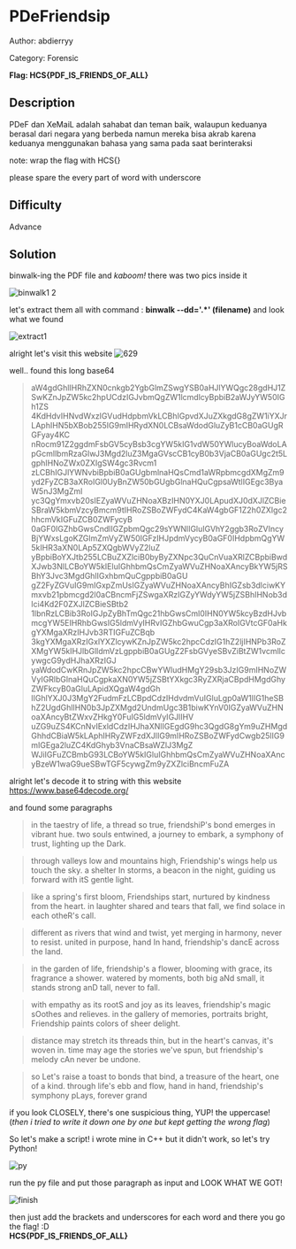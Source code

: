 # PDeFriendsip
Author: abdierryy  

Category: Forensic

**Flag: HCS{PDF_IS_FRIENDS_OF_ALL}**

## Description
PDeF dan XeMaiL adalah sahabat dan teman baik, walaupun keduanya berasal dari negara yang berbeda namun mereka bisa akrab karena keduanya menggunakan bahasa yang sama pada saat berinteraksi

note: wrap the flag with HCS{}

please spare the every part of word with underscore

## Difficulty
Advance

## Solution
binwalk-ing the PDF file and _kaboom!_ there was two pics inside it

![binwalk1 2](https://github.com/ZalfaNafila/HCS-writeup-2023/assets/92864261/a222e0d4-fcb3-4c29-b235-4142318fa8bf)

let's extract them all with command : **binwalk --dd='.*' (filename)** and look what we found

![extract1](https://github.com/ZalfaNafila/HCS-writeup-2023/assets/92864261/2bfa514d-9a71-4c64-a708-c6e79dcda562)

alright let's visit this website
![629](https://github.com/ZalfaNafila/HCS-writeup-2023/assets/92864261/9000905e-f235-4ec9-b576-c0a321880766)

well.. found this long base64
>aW4gdGhlIHRhZXN0cnkgb2YgbGlmZSwgYSB0aHJlYWQgc28gdHJ1ZSwKZnJpZW5kc2hpUCdzIGJvbmQgZW1lcmdlcyBpbiB2aWJyYW50IGh1ZS
>4KdHdvIHNvdWxzIGVudHdpbmVkLCBhIGpvdXJuZXkgdG8gZW1iYXJrLAphIHN5bXBob255IG9mIHRydXN0LCBsaWdodGluZyB1cCB0aGUgRGFyay4KC
>nRocm91Z2ggdmFsbGV5cyBsb3cgYW5kIG1vdW50YWlucyBoaWdoLApGcmllbmRzaGlwJ3Mgd2luZ3MgaGVscCB1cyB0b3VjaCB0aGUgc2t5LgphIHNoZWx0ZXIgSW4gc3Rvcm1
>zLCBhIGJlYWNvbiBpbiB0aGUgbmlnaHQsCmd1aWRpbmcgdXMgZm9yd2FyZCB3aXRoIGl0UyBnZW50bGUgbGlnaHQuCgpsaWtlIGEgc3ByaW5nJ3MgZml
>yc3QgYmxvb20sIEZyaWVuZHNoaXBzIHN0YXJ0LApudXJ0dXJlZCBieSBraW5kbmVzcyBmcm9tIHRoZSBoZWFydC4KaW4gbGF1Z2h0ZXIgc2hhcmVkIGFuZCB0ZWFycyB
>0aGF0IGZhbGwsCndlIGZpbmQgc29sYWNlIGluIGVhY2ggb3RoZVIncyBjYWxsLgoKZGlmZmVyZW50IGFzIHJpdmVycyB0aGF0IHdpbmQgYW5kIHR3aXN0LAp5ZXQgbWVyZ2luZ
>yBpbiBoYXJtb255LCBuZXZlciB0byByZXNpc3QuCnVuaXRlZCBpbiBwdXJwb3NlLCBoYW5kIEluIGhhbmQsCmZyaWVuZHNoaXAncyBkYW5jRSBhY3Jvc3MgdGhlIGxhbmQuCgppbiB0aGU
>gZ2FyZGVuIG9mIGxpZmUsIGZyaWVuZHNoaXAncyBhIGZsb3dlciwKYmxvb21pbmcgd2l0aCBncmFjZSwgaXRzIGZyYWdyYW5jZSBhIHNob3dlci4Kd2F0ZXJlZCBieSBtb2
>1lbnRzLCBib3RoIGJpZyBhTmQgc21hbGwsCml0IHN0YW5kcyBzdHJvbmcgYW5EIHRhbGwsIG5ldmVyIHRvIGZhbGwuCgp3aXRoIGVtcGF0aHkgYXMgaXRzIHJvb3RTIGFuZCBqb
>3kgYXMgaXRzIGxlYXZlcywKZnJpZW5kc2hpcCdzIG1hZ2ljIHNPb3RoZXMgYW5kIHJlbGlldmVzLgppbiB0aGUgZ2FsbGVyeSBvZiBtZW1vcmllcywgcG9ydHJhaXRzIGJ
>yaWdodCwKRnJpZW5kc2hpcCBwYWludHMgY29sb3JzIG9mIHNoZWVyIGRlbGlnaHQuCgpkaXN0YW5jZSBtYXkgc3RyZXRjaCBpdHMgdGhyZWFkcyB0aGluLApidXQgaW4gdGh
>lIGhlYXJ0J3MgY2FudmFzLCBpdCdzIHdvdmVuIGluLgp0aW1lIG1heSBhZ2UgdGhlIHN0b3JpZXMgd2UndmUgc3B1biwKYnV0IGZyaWVuZHNoaXAncyBtZWxvZHkgY0FuIG5ldmVyIGJlIHV
>uZG9uZS4KCnNvIExldCdzIHJhaXNlIGEgdG9hc3QgdG8gYm9uZHMgdGhhdCBiaW5kLAphIHRyZWFzdXJlIG9mIHRoZSBoZWFydCwgb25lIG9mIGEga2luZC4KdGhyb3VnaCBsaWZlJ3MgZ
>WJiIGFuZCBmbG93LCBoYW5kIGluIGhhbmQsCmZyaWVuZHNoaXAncyBzeW1waG9ueSBwTGF5cywgZm9yZXZlciBncmFuZA

alright let's decode it to string with this website https://www.base64decode.org/

and found some paragraphs
>in the taestry of life, a thread so true,
>friendshiP's bond emerges in vibrant hue.
>two souls entwined, a journey to embark,
>a symphony of trust, lighting up the Dark.

>through valleys low and mountains high,
>Friendship's wings help us touch the sky.
>a shelter In storms, a beacon in the night,
>guiding us forward with itS gentle light.

>like a spring's first bloom, Friendships start,
>nurtured by kindness from the heart.
>in laughter shared and tears that fall,
>we find solace in each otheR's call.

>different as rivers that wind and twist,
>yet merging in harmony, never to resist.
>united in purpose, hand In hand,
>friendship's dancE across the land.

>in the garden of life, friendship's a flower,
>blooming with grace, its fragrance a shower.
>watered by moments, both big aNd small,
>it stands strong anD tall, never to fall.

>with empathy as its rootS and joy as its leaves,
>friendship's magic sOothes and relieves.
>in the gallery of memories, portraits bright,
>Friendship paints colors of sheer delight.

>distance may stretch its threads thin,
>but in the heart's canvas, it's woven in.
>time may age the stories we've spun,
>but friendship's melody cAn never be undone.

>so Let's raise a toast to bonds that bind,
>a treasure of the heart, one of a kind.
>through life's ebb and flow, hand in hand,
>friendship's symphony pLays, forever grand

if you look CLOSELY, there's one suspicious thing, YUP! the uppercase!  
(_then i tried to write it down one by one but kept getting the wrong flag_)

So let's make a script! i wrote mine in C++ but it didn't work, so let's try Python!

![py](https://github.com/ZalfaNafila/HCS-writeup-2023/assets/92864261/5981d8cf-768c-4993-8800-b94598191b99)

run the py file and put those paragraph as input and LOOK WHAT WE GOT!

![finish](https://github.com/ZalfaNafila/HCS-writeup-2023/assets/92864261/9a89aebe-a6e1-4975-93b9-b6784ebe2c28)

then just add the brackets and underscores for each word and there you go the flag! :D  
**HCS{PDF_IS_FRIENDS_OF_ALL}**



